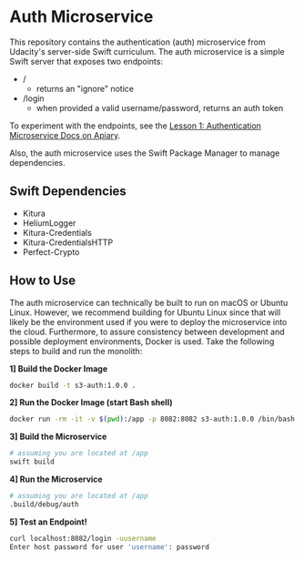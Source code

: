 # Auth Microservice

This repository contains the authentication (auth) microservice from Udacity's server-side Swift curriculum. The auth microservice is a simple Swift server that exposes two endpoints:

- /
  - returns an "ignore" notice
- /login
  - when provided a valid username/password, returns an auth token

To experiment with the endpoints, see the [Lesson 1: Authentication Microservice Docs on Apiary](http://docs.l1auth.apiary.io/#).

Also, the auth microservice uses the Swift Package Manager to manage dependencies.

## Swift Dependencies

- Kitura
- HeliumLogger
- Kitura-Credentials
- Kitura-CredentialsHTTP
- Perfect-Crypto

## How to Use

The auth microservice can technically be built to run on macOS or Ubuntu Linux. However, we recommend building for Ubuntu Linux since that will likely be the environment used if you were to deploy the microservice into the cloud. Furthermore, to assure consistency between development and possible deployment environments, Docker is used. Take the following steps to build and run the monolith:

**1] Build the Docker Image**

```bash
docker build -t s3-auth:1.0.0 .
```

**2] Run the Docker Image (start Bash shell)**

```bash
docker run -rm -it -v $(pwd):/app -p 8082:8082 s3-auth:1.0.0 /bin/bash
```

**3] Build the Microservice**

```bash
# assuming you are located at /app
swift build
```

**4] Run the Microservice**

```bash
# assuming you are located at /app
.build/debug/auth
```

**5] Test an Endpoint!**

```bash
curl localhost:8082/login -uusername
Enter host password for user 'username': password
```
